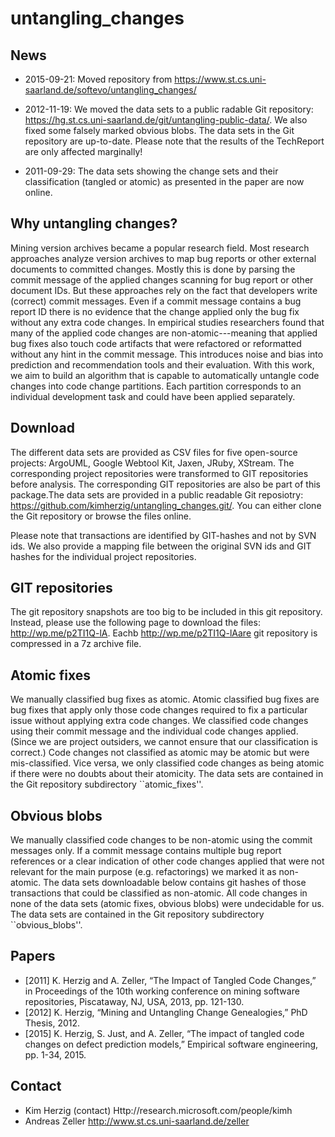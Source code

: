 # untangling_changes

## News
* 2015-09-21: Moved repository from https://www.st.cs.uni-saarland.de/softevo/untangling_changes/

* 2012-11-19: We moved the data sets to a public radable Git repository: https://hg.st.cs.uni-saarland.de/git/untangling-public-data/. We also fixed some falsely marked obvious blobs. The data sets in the Git repository are up-to-date. Please note that the results of the TechReport are only affected marginally!

* 2011-09-29: The data sets showing the change sets and their classification (tangled or atomic) as presented in the paper are now online.

## Why untangling changes?

Mining version archives became a popular research field. Most research approaches analyze version archives to map bug reports or other external documents to committed changes. Mostly this is done by parsing the commit message of the applied changes scanning for bug report or other document IDs. But these approaches rely on the fact that developers write (correct) commit messages. Even if a commit message contains a bug report ID there is no evidence that the change applied only the bug fix without any extra code changes. In empirical studies researchers found that many of the applied code changes are non-atomic---meaning that applied bug fixes also touch code artifacts that were refactored or reformatted without any hint in the commit message. This introduces noise and bias into prediction and recommendation tools and their evaluation. With this work, we aim to build an algorithm that is capable to automatically untangle code changes into code change partitions. Each partition corresponds to an individual development task and could have been applied separately.

## Download

The different data sets are provided as CSV files for five open-source projects: ArgoUML, Google Webtool Kit, Jaxen, JRuby, XStream. The corresponding project repositories were transformed to GIT repositories before analysis. The corresponding GIT repositories are also be part of this package.The data sets are provided in a public readable Git reposiotry: https://github.com/kimherzig/untangling_changes.git/. You can either clone the Git repository or browse the files online.

Please note that transactions are identified by GIT-hashes and not by SVN ids. We also provide a mapping file between the original SVN ids and GIT hashes for the individual project repositories.

## GIT repositories

The git repository snapshots are too big to be included in this git repository. Instead, please use the following page to download the files: http://wp.me/p2TI1Q-lA. 
Eachb http://wp.me/p2TI1Q-lAare git repository is compressed in a 7z archive file. 

## Atomic fixes

We manually classified bug fixes as atomic. Atomic classified bug fixes are bug fixes that apply only those code changes required to fix a particular issue without applying extra code changes. We classified code changes using their commit message and the individual code changes applied. (Since we are project outsiders, we cannot ensure that our classification is correct.) Code changes not classified as atomic may be atomic but were mis-classified. Vice versa, we only classified code changes as being atomic if there were no doubts about their atomicity.
The data sets are contained in the Git repository subdirectory ``atomic_fixes''.

## Obvious blobs

We manually classified code changes to be non-atomic using the commit messages only. If a commit message contains multiple bug report references or a clear indication of other code changes applied that were not relevant for the main purpose (e.g. refactorings) we marked it as non-atomic. The data sets downloadable below contains git hashes of those transactions that could be classified as non-atomic. All code changes in none of the data sets (atomic fixes, obvious blobs) were undecidable for us. 
The data sets are contained in the Git repository subdirectory ``obvious_blobs''.

## Papers

* [2011] K. Herzig and A. Zeller, “The Impact of Tangled Code Changes,” in Proceedings of the 10th working conference on mining software repositories, Piscataway, NJ, USA, 2013, pp. 121-130. 
* [2012] K. Herzig, “Mining and Untangling Change Genealogies,” PhD Thesis, 2012. 
* [2015] K. Herzig, S. Just, and A. Zeller, “The impact of tangled code changes on defect prediction models,” Empirical software engineering, pp. 1-34, 2015. 

## Contact

* Kim Herzig (contact) Http://research.microsoft.com/people/kimh
* Andreas Zeller http://www.st.cs.uni-saarland.de/zeller
